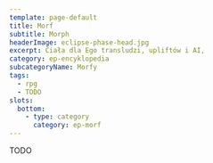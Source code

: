 ```yaml
---
template: page-default
title: Morf
subtitle: Morph
headerImage: eclipse-phase-head.jpg
excerpt: Ciała dla Ego transludzi, upliftów i AI, 
category: ep-encyklopedia
subcategoryName: Morfy
tags:
  - rpg
  - TODO
slots:
  bottom:
    - type: category
      category: ep-morf
---
```

TODO
